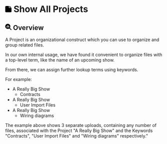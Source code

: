 # <img src="https://raw.githubusercontent.com/vishaldhole173/pro-stream-documentation/main/fontawesome/svgs/solid/file.svg" width="20" height="20"> Show All Projects

## <img src="https://raw.githubusercontent.com/vishaldhole173/pro-stream-documentation/main/fontawesome/svgs/solid/magnifying-glass-chart.svg" width="20" height="20"> Overview

A Project is an organizational construct which you can use to organize and group related files.

In our own internal usage, we have found it convenient to organize files with a top-level term, like the name of an upcoming show.

From there, we can assign further lookup terms using keywords.

For example:

- A Really Big Show
  - Contracts
- A Really Big Show
  - User Import Files
- A Really Big Show
  - Wiring diagrams

The example above shows 3 separate uploads, containing any number of files, associated with the Project "A Really Big Show" and the Keywords "Contracts", "User Import Files" and "Wiring diagrams" respectively."



